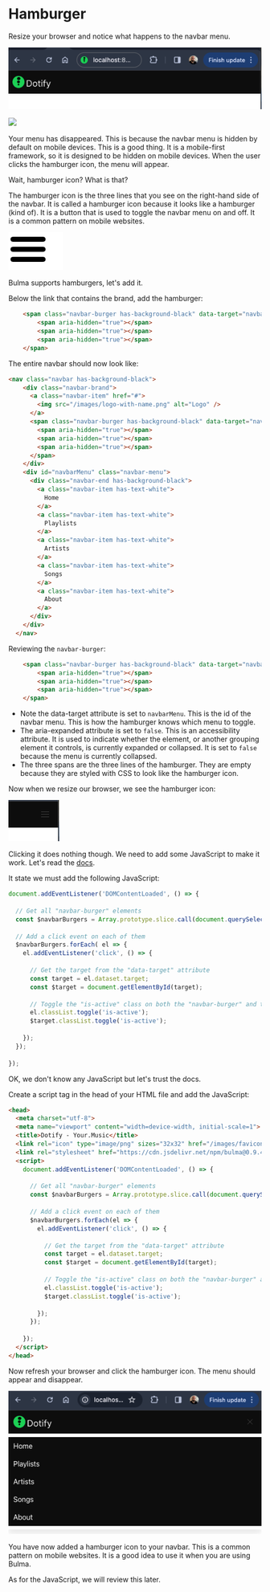 # Hamburger

Resize your browser and notice what happens to the navbar menu.

![alt text](img/image-7.png)

<image src="https://media.tenor.com/lndtLWwXZC0AAAAj/%D1%87%D1%82%D0%BE.gif">

Your menu has disappeared. This is because the navbar menu is hidden by default on mobile devices. This is a good thing. It is a mobile-first framework, so it is designed to be hidden on mobile devices. When the user clicks the hamburger icon, the menu will appear.

Wait, hamburger icon? What is that?

The hamburger icon is the three lines that you see on the right-hand side of the navbar. It is called a hamburger icon because it looks like a hamburger (kind of). It is a button that is used to toggle the navbar menu on and off. It is a common pattern on mobile websites.

![alt text](img/image-9.png)

Bulma supports hamburgers, let's add it.

Below the link that contains the brand, add the hamburger:

```html
    <span class="navbar-burger has-background-black" data-target="navbarMenu" aria-expanded="false">
        <span aria-hidden="true"></span>
        <span aria-hidden="true"></span>
        <span aria-hidden="true"></span>
    </span>
```

The entire navbar should now look like:

```html
<nav class="navbar has-background-black">
    <div class="navbar-brand">
      <a class="navbar-item" href="#">
        <img src="/images/logo-with-name.png" alt="Logo" />
      </a>
      <span class="navbar-burger has-background-black" data-target="navbarMenu" aria-expanded="false">
        <span aria-hidden="true"></span>
        <span aria-hidden="true"></span>
        <span aria-hidden="true"></span>
      </span>
    </div>
    <div id="navbarMenu" class="navbar-menu">
      <div class="navbar-end has-background-black">
        <a class="navbar-item has-text-white">
          Home
        </a>
        <a class="navbar-item has-text-white">
          Playlists
        </a>
        <a class="navbar-item has-text-white">
          Artists
        </a>
        <a class="navbar-item has-text-white">
          Songs
        </a>
        <a class="navbar-item has-text-white">
          About
        </a>
      </div>
    </div>
  </nav>
```

Reviewing the `navbar-burger`:

```html
    <span class="navbar-burger has-background-black" data-target="navbarMenu" aria-expanded="false">
        <span aria-hidden="true"></span>
        <span aria-hidden="true"></span>
        <span aria-hidden="true"></span>
    </span>
```

* Note the data-target attribute is set to `navbarMenu`. This is the id of the navbar menu. This is how the hamburger knows which menu to toggle.
* The aria-expanded attribute is set to `false`. This is an accessibility attribute. It is used to indicate whether the element, or another grouping element it controls, is currently expanded or collapsed. It is set to `false` because the menu is currently collapsed.
* The three spans are the three lines of the hamburger. They are empty because they are styled with CSS to look like the hamburger icon.

Now when we resize our browser, we see the hamburger icon:

![alt text](img/image-10.png)

Clicking it does nothing though. We need to add some JavaScript to make it work.  Let's read the [docs](https://bulma.io/documentation/components/navbar/#navbar-menu).


It state we must add the following JavaScript:

```javascript
document.addEventListener('DOMContentLoaded', () => {

  // Get all "navbar-burger" elements
  const $navbarBurgers = Array.prototype.slice.call(document.querySelectorAll('.navbar-burger'), 0);

  // Add a click event on each of them
  $navbarBurgers.forEach( el => {
    el.addEventListener('click', () => {

      // Get the target from the "data-target" attribute
      const target = el.dataset.target;
      const $target = document.getElementById(target);

      // Toggle the "is-active" class on both the "navbar-burger" and the "navbar-menu"
      el.classList.toggle('is-active');
      $target.classList.toggle('is-active');

    });
  });

});
```

OK, we don't know any JavaScript but let's trust the docs.

Create a script tag in the head of your HTML file and add the JavaScript:

```html
<head>
  <meta charset="utf-8">
  <meta name="viewport" content="width=device-width, initial-scale=1">
  <title>Dotify - Your.Music</title>
  <link rel="icon" type="image/png" sizes="32x32" href="/images/favicon.png" />
  <link rel="stylesheet" href="https://cdn.jsdelivr.net/npm/bulma@0.9.4/css/bulma.min.css" />
  <script>
    document.addEventListener('DOMContentLoaded', () => {

      // Get all "navbar-burger" elements
      const $navbarBurgers = Array.prototype.slice.call(document.querySelectorAll('.navbar-burger'), 0);

      // Add a click event on each of them
      $navbarBurgers.forEach(el => {
        el.addEventListener('click', () => {

          // Get the target from the "data-target" attribute
          const target = el.dataset.target;
          const $target = document.getElementById(target);

          // Toggle the "is-active" class on both the "navbar-burger" and the "navbar-menu"
          el.classList.toggle('is-active');
          $target.classList.toggle('is-active');

        });
      });

    });
  </script>
</head>
```

Now refresh your browser and click the hamburger icon. The menu should appear and disappear.

![alt text](img/image-11.png)

You have now added a hamburger icon to your navbar. This is a common pattern on mobile websites. It is a good idea to use it when you are using Bulma.

As for the JavaScript, we will review this later.